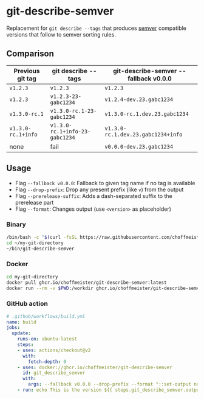 # git-describe-semver

Replacement for `git describe --tags` that produces [semver](https://semver.org/) compatible versions that follow to semver sorting rules.

## Comparison

Previous git tag | git describe --tags | git-describe-semver --fallback v0.0.0
--- | --- | ---
`v1.2.3` | `v1.2.3` | `v1.2.3`
`v1.2.3` | `v1.2.3-23-gabc1234` | `v1.2.4-dev.23.gabc1234`
`v1.3.0-rc.1` | `v1.3.0-rc.1-23-gabc1234` | `v1.3.0-rc.1.dev.23.gabc1234`
`v1.3.0-rc.1+info` | `v1.3.0-rc.1+info-23-gabc1234` | `v1.3.0-rc.1.dev.23.gabc1234+info`
none | fail | `v0.0.0-dev.23.gabc1234`

## Usage

* Flag `--fallback v0.0.0`: Fallback to given tag name if no tag is available
* Flag `--drop-prefix`: Drop any present prefix (like `v`) from the output
* Flag `--prerelease-suffix`: Adds a dash-separated suffix to the prerelease part
* Flag `--format`: Changes output (use `<version>` as placeholder)

### Binary

```bash
/bin/bash -c "$(curl -fsSL https://raw.githubusercontent.com/choffmeister/git-describe-semver/main/install.sh)"
cd ~/my-git-directory
~/bin/git-describe-semver
```

### Docker

```bash
cd my-git-directory
docker pull ghcr.io/choffmeister/git-describe-semver:latest
docker run --rm -v $PWD:/workdir ghcr.io/choffmeister/git-describe-semver:latest
```

### GitHub action

```yaml
# .github/workflows/build.yml
name: build
jobs:
  update:
    runs-on: ubuntu-latest
    steps:
    - uses: actions/checkout@v2
      with:
        fetch-depth: 0
    - uses: docker://ghcr.io/choffmeister/git-describe-semver
      id: git_describe_semver
      with:
        args: --fallback v0.0.0 --drop-prefix --format "::set-output name=version::<version>"
    - run: echo This is the version ${{ steps.git_describe_semver.outputs.version }}
```
